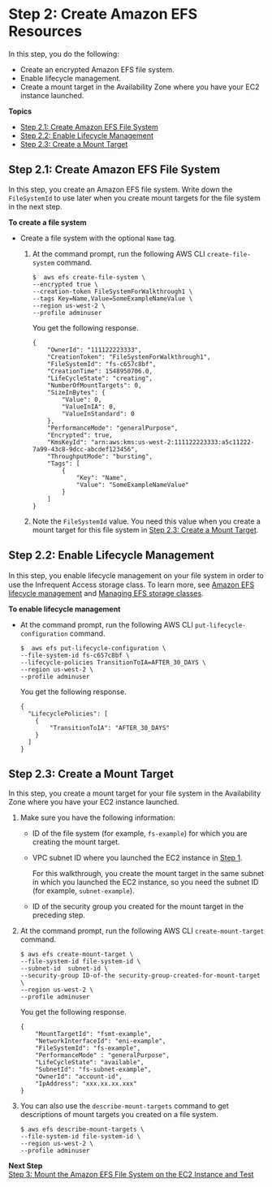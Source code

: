 # Step 2: Create Amazon EFS Resources<a name="wt1-create-efs-resources"></a>

In this step, you do the following:
+ Create an encrypted Amazon EFS file system\. 
+ Enable lifecycle management\.
+ Create a mount target in the Availability Zone where you have your EC2 instance launched\.

**Topics**
+ [Step 2\.1: Create Amazon EFS File System](#wt1-create-file-system)
+ [Step 2\.2: Enable Lifecycle Management](#wt1-lifecycle-management)
+ [Step 2\.3: Create a Mount Target](#wt1-create-mount-target)

## Step 2\.1: Create Amazon EFS File System<a name="wt1-create-file-system"></a>

In this step, you create an Amazon EFS file system\. Write down the `FileSystemId` to use later when you create mount targets for the file system in the next step\.

**To create a file system**
+ Create a file system with the optional `Name` tag\.

  1. At the command prompt, run the following AWS CLI `create-file-system` command\. 

     ```
     $  aws efs create-file-system \
     --encrypted true \
     --creation-token FileSystemForWalkthrough1 \
     --tags Key=Name,Value=SomeExampleNameValue \
     --region us-west-2 \
     --profile adminuser
     ```

     You get the following response\.

     ```
     {
         "OwnerId": "111122223333",
         "CreationToken": "FileSystemForWalkthrough1",
         "FileSystemId": "fs-c657c8bf",
         "CreationTime": 1548950706.0,
         "LifeCycleState": "creating",
         "NumberOfMountTargets": 0,
         "SizeInBytes": {
             "Value": 0,
             "ValueInIA": 0,
             "ValueInStandard": 0
         },
         "PerformanceMode": "generalPurpose",
         "Encrypted": true,
         "KmsKeyId": "arn:aws:kms:us-west-2:111122223333:a5c11222-7a99-43c8-9dcc-abcdef123456",
         "ThroughputMode": "bursting",
         "Tags": [
             {
                 "Key": "Name",
                 "Value": "SomeExampleNameValue"
             }
         ]
     }
     ```

  1. Note the `FileSystemId` value\. You need this value when you create a mount target for this file system in [Step 2\.3: Create a Mount Target](#wt1-create-mount-target)\.

## Step 2\.2: Enable Lifecycle Management<a name="wt1-lifecycle-management"></a>

In this step, you enable lifecycle management on your ﬁle system in order to use the Infrequent Access storage class\. To learn more, see [Amazon EFS lifecycle management](lifecycle-management-efs.md) and [Managing EFS storage classes](storage-classes.md)\.

**To enable lifecycle management**
+ At the command prompt, run the following AWS CLI `put-lifecycle-configuration` command\.

  ```
  $  aws efs put-lifecycle-configuration \
  --file-system-id fs-c657c8bf \
  --lifecycle-policies TransitionToIA=AFTER_30_DAYS \
  --region us-west-2 \
  --profile adminuser
  ```

  You get the following response\.

  ```
  {
    "LifecyclePolicies": [
      {
          "TransitionToIA": "AFTER_30_DAYS"
      }
    ]
  }
  ```

## Step 2\.3: Create a Mount Target<a name="wt1-create-mount-target"></a>

In this step, you create a mount target for your file system in the Availability Zone where you have your EC2 instance launched\. 

1. Make sure you have the following information:
   + ID of the file system \(for example, `fs-example`\) for which you are creating the mount target\. 
   + VPC subnet ID where you launched the EC2 instance in [Step 1](https://docs.aws.amazon.com/efs/latest/ug/wt1-create-ec2-resources.html)\. 

     For this walkthrough, you create the mount target in the same subnet in which you launched the EC2 instance, so you need the subnet ID \(for example, `subnet-example`\)\. 
   + ID of the security group you created for the mount target in the preceding step\.

1. At the command prompt, run the following AWS CLI `create-mount-target` command\. 

   ```
   $ aws efs create-mount-target \
   --file-system-id file-system-id \
   --subnet-id  subnet-id \
   --security-group ID-of-the security-group-created-for-mount-target \
   --region us-west-2 \
   --profile adminuser
   ```

   You get the following response\.

   ```
   {
       "MountTargetId": "fsmt-example",
       "NetworkInterfaceId": "eni-example",
       "FileSystemId": "fs-example",
       "PerformanceMode" : "generalPurpose",
       "LifeCycleState": "available",
       "SubnetId": "fs-subnet-example",
       "OwnerId": "account-id",
       "IpAddress": "xxx.xx.xx.xxx"
   }
   ```

1. You can also use the `describe-mount-targets` command to get descriptions of mount targets you created on a file system\.

   ```
   $ aws efs describe-mount-targets \
   --file-system-id file-system-id \
   --region us-west-2 \
   --profile adminuser
   ```

**Next Step**  
[Step 3: Mount the Amazon EFS File System on the EC2 Instance and Test](wt1-test.md)